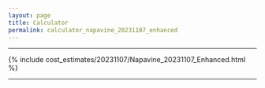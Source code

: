 ```yaml
---
layout: page
title: Calculator
permalink: calculator_napavine_20231107_enhanced
---
```


___

{% include cost_estimates/20231107/Napavine_20231107_Enhanced.html %}

___


